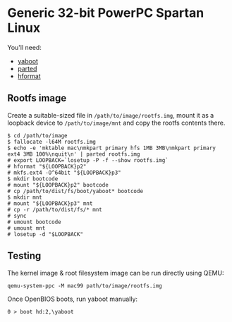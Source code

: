 # Generic 32-bit PowerPC Spartan Linux

You'll need:

- [yaboot](https://github.com/pnasrat/yaboot)
- [parted](https://www.gnu.org/software/parted/)
- [hformat](https://github.com/Distrotech/hfsutils)

## Rootfs image

Create a suitable-sized file in `/path/to/image/rootfs.img`, mount it as a loopback device to `/path/to/image/mnt` and copy the rootfs contents there.

```
$ cd /path/to/image
$ fallocate -l64M rootfs.img
$ echo -e 'mktable mac\nmkpart primary hfs 1MB 3MB\nmkpart primary ext4 3MB 100%\nquit\n' | parted rootfs.img
# export LOOPBACK=`losetup -P -f --show rootfs.img`
# hformat "${LOOPBACK}p2"
# mkfs.ext4 -O^64bit "${LOOPBACK}p3"
$ mkdir bootcode
# mount "${LOOPBACK}p2" bootcode
# cp /path/to/dist/fs/boot/yaboot* bootcode
$ mkdir mnt
# mount "${LOOPBACK}p3" mnt
# cp -r /path/to/dist/fs/* mnt
# sync
# umount bootcode
# umount mnt
# losetup -d "$LOOPBACK"
```

## Testing

The kernel image & root filesystem image can be run directly using QEMU:

```
qemu-system-ppc -M mac99 path/to/image/rootfs.img
```

Once OpenBIOS boots, run yaboot manually:

```
0 > boot hd:2,\yaboot
```
